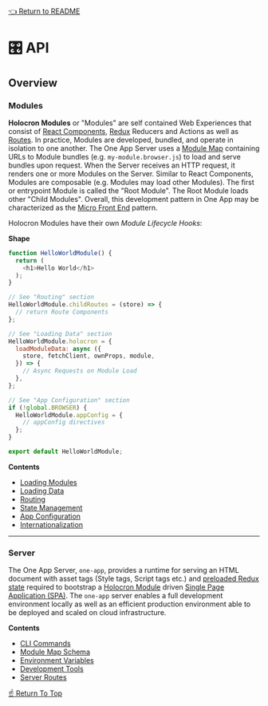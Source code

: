 <!--ONE-DOCS-HIDE start-->
[👈 Return to README](../../README.md)
<!--ONE-DOCS-HIDE end-->

# 🎛️ API

## Overview

### Modules

**Holocron Modules** or "Modules" are self contained Web Experiences that consist of [React Components](https://reactjs.org/docs/components-and-props.html), [Redux](https://redux.js.org/) Reducers and Actions as well as [Routes](https://github.com/americanexpress/one-app-router). In practice, Modules are developed, bundled, and operate in isolation to one another. The One App Server uses a [Module Map](../../README.md#building-and-deploying-a-holocron-module-map) containing URLs to Module bundles (e.g. `my-module.browser.js`) to load and serve bundles upon request. When the Server receives an HTTP request, it renders one or more Modules on the Server. Similar to React Components, Modules are composable (e.g. Modules may load other Modules). The first or entrypoint Module is called the "Root Module". The Root Module loads other "Child Modules". Overall, this development pattern in One App may be characterized as the [Micro Front End](https://martinfowler.com/articles/micro-frontends.html) pattern.

Holocron Modules have their own *Module Lifecycle Hooks*:

**Shape**
```js
function HelloWorldModule() {
  return (
    <h1>Hello World</h1>
  );
}

// See "Routing" section
HelloWorldModule.childRoutes = (store) => {
  // return Route Components
};

// See "Loading Data" section
HelloWorldModule.holocron = {
  loadModuleData: async ({
    store, fetchClient, ownProps, module,
  }) => {
    // Async Requests on Module Load
  },
};

// See "App Configuration" section
if (!global.BROWSER) {
  HelloWorldModule.appConfig = {
    // appConfig directives
  };
}

export default HelloWorldModule;
```

**Contents**
* [Loading Modules](./modules/Loading-Modules.md)
* [Loading Data](./modules/Loading-Data.md)
* [Routing](./modules/Routing.md)
* [State Management](./modules/State-Management.md)
* [App Configuration](./modules/App-Configuration.md)
* [Internationalization](./modules/Internationalization.md)

---

### Server

The One App Server, `one-app`, provides a runtime for serving an HTML document with asset tags (Style tags, Script tags etc.) and [preloaded Redux state](https://redux.js.org/recipes/server-rendering#inject-initial-component-html-and-state) required to bootstrap a [Holocron Module](#modules) driven [Single Page Application (SPA)](https://developer.mozilla.org/en-US/docs/Glossary/SPA). The `one-app` server enables a full development environment locally as well as an efficient production environment able to be deployed and scaled on cloud infrastructure.

**Contents**
* [CLI Commands](./server/Cli-Commands.md)
* [Module Map Schema](./server/Module-Map-Schema.md)
* [Environment Variables](./server/Environment-Variables.md)
* [Development Tools](./server/Development-Tools.md)
* [Server Routes](./server/Routes.md)

[☝️ Return To Top](#%EF%B8%8F-api)
